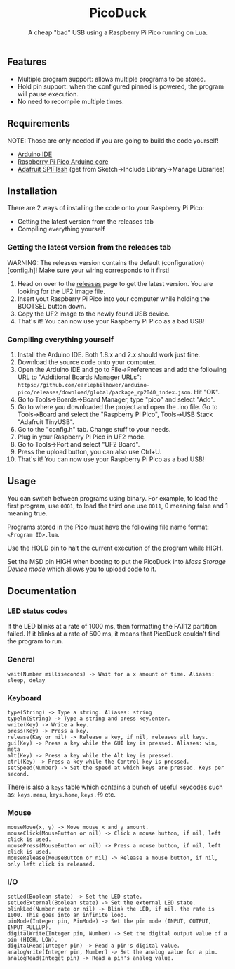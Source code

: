 <h1 align="center">PicoDuck</h1>

<div align="center">
    A cheap "bad" USB using a Raspberry Pi Pico running on Lua.
</div>

<br />

## Features

 - Multiple program support: allows multiple programs to be stored.
 - Hold pin support: when the configured pinned is powered, the program will pause execution.
 - No need to recompile multiple times.

## Requirements

NOTE: Those are only needed if you are going to build the code yourself!

 - [Arduino IDE](https://www.arduino.cc/en/software)
 - [Raspberry Pi Pico Arduino core](https://github.com/earlephilhower/arduino-pico)
 - [Adafruit SPIFlash](https://github.com/adafruit/Adafruit_SPIFlash) (get from Sketch->Include Library->Manage Libraries)

## Installation

There are 2 ways of installing the code onto your Raspberry Pi Pico:
 - Getting the latest version from the releases tab
 - Compiling everything yourself

### Getting the latest version from the releases tab

WARNING: The releases version contains the default (configuration)[config.h]! Make sure your wiring corresponds to it first!

1. Head on over to the [releases](https://github.com/xslendix/picoduck/releases) page to get the latest version. You are looking for the UF2 image file.
2. Insert yout Raspberry Pi Pico into your computer while holding the BOOTSEL button down.
3. Copy the UF2 image to the newly found USB device.
4. That's it! You can now use your Raspberry Pi Pico as a bad USB!

### Compiling everything yourself

1. Install the Arduino IDE. Both 1.8.x and 2.x should work just fine.
2. Download the source code onto your computer.
3. Open the Arduino IDE and go to File->Preferences and add the following URL to "Additional Boards Manager URLs": `https://github.com/earlephilhower/arduino-pico/releases/download/global/package_rp2040_index.json`. Hit "OK".
4. Go to Tools->Boards->Board Manager, type "pico" and select "Add".
5. Go to where you downloaded the project and open the .ino file. Go to Tools->Board and select the "Raspberry Pi Pico", Tools->USB Stack "Adafruit TinyUSB".
6. Go to the "config.h" tab. Change stuff to your needs.
7. Plug in your Raspberry Pi Pico in UF2 mode.
8. Go to Tools->Port and select "UF2 Board".
9. Press the upload button, you can also use Ctrl+U.
10. That's it! You can now use your Raspberry Pi Pico as a bad USB!

## Usage

You can switch between programs using binary. For example, to load the first program, use `0001`, to load the third one use `0011`, 0 meaning false and 1 meaning true.

Programs stored in the Pico must have the following file name format: `<Program ID>.lua`.

Use the HOLD pin to halt the current execution of the program while HIGH.

Set the MSD pin HIGH when booting to put the PicoDuck into _Mass Storage Device mode_ which allows you to upload code to it.

## Documentation

### LED status codes
If the LED blinks at a rate of 1000 ms, then formatting the FAT12 partition failed. If it blinks at a rate of 500 ms, it means that PicoDuck couldn't find the program to run.

### General
```
wait(Number milliseconds) -> Wait for a x amount of time. Aliases: sleep, delay
```

### Keyboard
```
type(String) -> Type a string. Aliases: string
typeln(String) -> Type a string and press key.enter.
write(Key) -> Write a key.
press(Key) -> Press a key.
release(Key or nil) -> Release a key, if nil, releases all keys.
gui(Key) -> Press a key while the GUI key is pressed. Aliases: win, meta
alt(Key) -> Press a key while the Alt key is pressed.
ctrl(Key) -> Press a key while the Control key is pressed.
setSpeed(Number) -> Set the speed at which keys are pressed. Keys per second.
```

There is also a `keys` table which contains a bunch of useful keycodes such as: `keys.menu`, `keys.home`, `keys.f9` etc.

### Mouse
```
mouseMove(x, y) -> Move mouse x and y amount.
mouseClick(MouseButton or nil) -> Click a mouse button, if nil, left click is used.
mousePress(MouseButton or nil) -> Press a mouse button, if nil, left click is used.
mouseRelease(MouseButton or nil) -> Release a mouse button, if nil, only left click is released.
```

### I/O
```
setLed(Boolean state) -> Set the LED state.
setLedExternal(Boolean state) -> Set the external LED state.
blinkLed(Number rate or nil) -> Blink the LED, if nil, the rate is 1000. This goes into an infinite loop.
pinMode(Integer pin, PinMode) -> Set the pin mode (INPUT, OUTPUT, INPUT_PULLUP).
digitalWrite(Integer pin, Number) -> Set the digital output value of a pin (HIGH, LOW).
digitalRead(Integer pin) -> Read a pin's digital value.
analogWrite(Integer pin, Number) -> Set the analog value for a pin.
analogRead(Integet pin) -> Read a pin's analog value.
```
